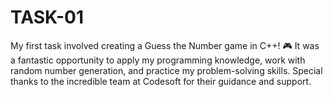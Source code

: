 # TASK-01
My first task involved creating a Guess the Number game in C++! 🎮 It was a fantastic opportunity to apply my programming knowledge, work with random number generation, and practice my problem-solving skills. Special thanks to the incredible team at Codesoft for their guidance and support. 

